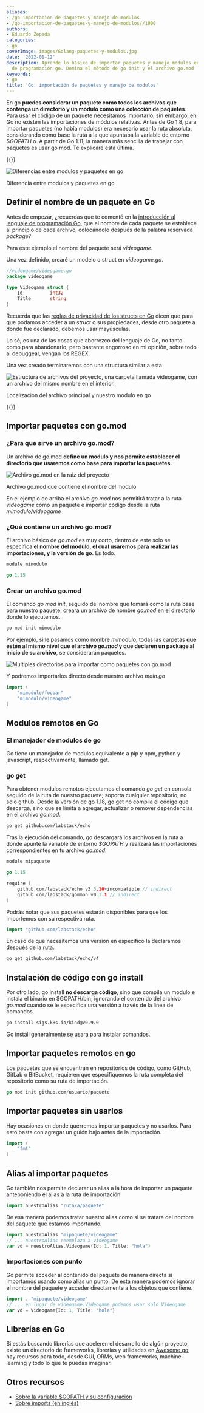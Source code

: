 ```yaml
---
aliases:
- /go-importacion-de-paquetes-y-manejo-de-modulos
- /go-importacion-de-paquetes-y-manejo-de-modulos//1000
authors:
- Eduardo Zepeda
categories:
- go
coverImage: images/Golang-paquetes-y-modulos.jpg
date: '2022-01-12'
description: Aprende lo básico de importar paquetes y manejo modulos en el lenguaje
  de programación go. Domina el método de go init y el archivo go.mod
keywords:
- go
title: 'Go: importación de paquetes y manejo de modulos'
---
```


En go **puedes considerar un paquete como todos los archivos que contenga un directorio y un modulo como una colección de paquetes**. Para usar el código de un paquete necesitamos importarlo, sin embargo, en Go no existen las importaciones de módulos relativas. Antes de Go 1.8, para importar paquetes (no había modulos) era necesario usar la ruta absoluta, considerando como base la ruta a la que apuntaba la variable de entorno $_GOPATH_ o. A partir de Go 1.11, la manera más sencilla de trabajar con paquetes es usar go mod. Te explicaré esta última.

{{<box link="/es/pages/go-programming-language-tutorial/" image="https://res.cloudinary.com/dwrscezd2/image/upload/v1717959563/Go_gopher_favicon_uzxa20.svg" type="info" message="¡Hola! ¿Ya sabes que tengo un tutorial completo del lenguaje de programación Go completamente gratis?, puedes encontrarlo directamente en la barra del menú superior o haciendo clic en este panel">}}

![Diferencias entre modulos y paquetes en go](images/modulo-y-paquetes-en-go.png)

Diferencia entre modulos y paquetes en go

## Definir el nombre de un paquete en Go

Antes de empezar, ¿recuerdas que te comenté en la [introducción al lenguaje de programación Go](/es/go-lenguaje-de-programacion-introduccion-a-variables-y-tipos-de-datos/), que el nombre de cada paquete se establece al principio de cada archivo, colocándolo después de la palabra reservada _package_?

Para este ejemplo el nombre del paquete será _videogame_.

Una vez definido, crearé un modelo o struct en _videogame.go_.

```go
//videogame/videogame.go
package videogame

type Videogame struct {
    Id          int32
    Title       string
}
```

Recuerda que las [reglas de privacidad de los structs en Go](/es/go-structs-herencia-polimorfismo-y-encapsulacion/) dicen que para que podamos acceder a un _struct_ o sus propiedades, desde otro paquete a donde fue declarado, debemos usar mayúsculas.

Lo sé, es una de las cosas que aborrezco del lenguaje de Go, no tanto como para abandonarlo, pero bastante engorroso en mi opinión, sobre todo al debuggear, vengan los REGEX.

Una vez creado terminaremos con una structura similar a esta

![Estructura de archivos del proyecto, una carpeta llamada videogame, con un archivo del mismo nombre en el interior.](images/goModule.png)

Localización del archivo principal y nuestro modulo en go

{{<ad>}}

## Importar paquetes con go.mod

### ¿Para que sirve un archivo go.mod?

Un archivo de go.mod **define un modulo y nos permite establecer el directorio que usaremos como base para importar los paquetes.**

![Archivo go.mod en la raiz del proyecto](images/goModFile.png)

Archivo go.mod que contiene el nombre del modulo

En el ejemplo de arriba el archivo _go.mod_ nos permitirá tratar a la ruta _videogame_ como un paquete e importar código desde la ruta _mimodulo/videogame_

### ¿Qué contiene un archivo go.mod?

El archivo básico de _go.mod_ es muy corto, dentro de este solo se especifica **el nombre del modulo, el cual usaremos para realizar las importaciones, y la versión de go**. Es todo.

```go
module mimodulo

go 1.15
```

### Crear un archivo go.mod

El comando _go mod init_, seguido del nombre que tomará como la ruta base para nuestro paquete, creará un archivo de nombre _go.mod_ en el directorio donde lo ejecutemos.

```bash
go mod init mimodulo
```

Por ejemplo, si le pasamos como nombre _mimodulo_, todas las carpetas **que estén al mismo nivel que el archivo _go.mod_ y que declaren un package al inicio de su archivo**, se considerarán paquetes.

![Múltiples directorios para importar como paquetes con go.mod](images/multiplesModulos.png)

Y podremos importarlos directo desde nuestro archivo _main.go_

```go
import (
	"mimodulo/foobar"
	"mimodulo/videogame"
)
```

## Modulos remotos en Go

### El manejador de modulos de go

Go tiene un manejador de modulos equivalente a pip y npm, python y javascript, respectivamente, llamado get.

### go get

Para obtener modulos remotos ejecutamos el comando _go get_ en consola seguido de la ruta de nuestro paquete; soporta cualquier repositorio, no solo github. Desde la versión de go 1.18, go get no compila el código que descarga, sino que se limita a agregar, actualizar o remover dependencias en el archivo *go.mod*.

```bash
go get github.com/labstack/echo
```

Tras la ejecución del comando, go descargará los archivos en la ruta a donde apunte la variable de entorno _$GOPATH_ y realizará las importaciones correspondientes en tu archivo _go.mod_.

```go
module mipaquete

go 1.15

require (
	github.com/labstack/echo v3.3.10+incompatible // indirect
	github.com/labstack/gommon v0.3.1 // indirect
)
```

Podrás notar que sus paquetes estarán disponibles para que los importemos con su respectiva ruta.

```go
import "github.com/labstack/echo"
```

En caso de que necesitemos una versión en específico la declaramos después de la ruta.

```bash
go get github.com/labstack/echo/v4
```

## Instalación de código con go install

Por otro lado, go install **no descarga código**, sino que compila un modulo e instala el binario en $GOPATH/bin, ignorando el contenido del archivo *go.mod* cuando se le especifica una versión a través de la linea de comandos.

```bash
go install sigs.k8s.io/kind@v0.9.0
```

Go install generalmente se usará para instalar comandos.

## Importar paquetes remotos en go

Los paquetes que se encuentran en repositorios de código, como GitHub, GitLab o BitBucket, requieren que especifiquemos la ruta completa del repositorio como su ruta de importación.

```go
go mod init github.com/usuario/paquete
```

## Importar paquetes sin usarlos

Hay ocasiones en donde querremos importar paquetes y no usarlos. Para esto basta con agregar un guión bajo antes de la importación.

```go
import (
  _ "fmt"
)
```

## Alias al importar paquetes

Go también nos permite declarar un alias a la hora de importar un paquete anteponiendo el alias a la ruta de importación.

```go
import nuestroAlias "ruta/a/paquete"
```

De esa manera podemos tratar nuestro alias como si se tratara del nombre del paquete que estamos importando.

```go
import nuestroAlias "mipaquete/videogame"
// ... nuestroAlias reemplaza a videogame
var vd = nuestroAlias.Videogame{Id: 1, Title: "hola"}
```

### Importaciones con punto

Go permite acceder al contenido del paquete de manera directa si importamos usando como alias un punto. De esta manera podemos ignorar el nombre del paquete y acceder directamente a los objetos que contiene.

```go
import . "mipaquete/videogame"
// ... en lugar de videogame.Videogame podemos usar solo Videogame
var vd = Videogame{Id: 1, Title: "hola"}
```

## Librerías en Go

Si estás buscando librerías que aceleren el desarrollo de algún proyecto, existe un directorio de frameworks, librerías y utilidades en [Awesome go](http://awesome-go.com/), hay recursos para todo, desde GUI, ORMs, web frameworks, machine learning y todo lo que te puedas imaginar.

## Otros recursos

- [Sobre la variable $GOPATH y su configuración](https://www.digitalocean.com/community/tutorials/understanding-the-gopath-es)
- [Sobre imports (en inglés)](https://scene-si.org/2018/01/25/go-tips-and-tricks-almost-everything-about-imports/)